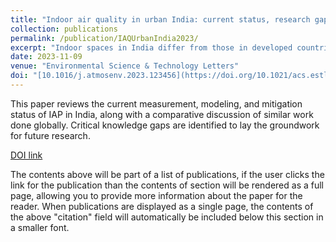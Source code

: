 ```yaml
---
title: "Indoor air quality in urban India: current status, research gap, and the way forward"
collection: publications
permalink: /publication/IAQUrbanIndia2023/
excerpt: "Indoor spaces in India differ from those in developed countries in various aspects, such as design and operation, indoor sources, practices, guidelines, and regulations. For example, Indian indoor spaces rely heavily on natural ventilation, which might lead to higher levels of infiltration of pollutants of outdoor origin. In the case of mechanically ventilated spaces, high or 100% recirculation is common in India. Therefore, the knowledge and insights from the previous work on IAP in developed countries have limited applicability in India. Limited work done on IAP in urban-Indian built environments is restricted to limited measurements of a few pollutant concentrations, estimation of indoor-to-outdoor (I/O) ratios, evaluation of seasonal trends, and modeling with limited data."
date: 2023-11-09
venue: "Environmental Science & Technology Letters"
doi: "[10.1016/j.atmosenv.2023.123456](https://doi.org/10.1021/acs.estlett.3c00636)"
---
```


This paper reviews the current measurement, modeling, and mitigation status of IAP in India, along with a comparative discussion of similar work done globally. Critical knowledge gaps are identified to lay the groundwork for future research.

[DOI link](https://doi.org/10.1016/j.atmosenv.2023.123456)

The contents above will be part of a list of publications, if the user clicks the link for the publication than the contents of section will be rendered as a full page, allowing you to provide more information about the paper for the reader. When publications are displayed as a single page, the contents of the above "citation" field will automatically be included below this section in a smaller font.
